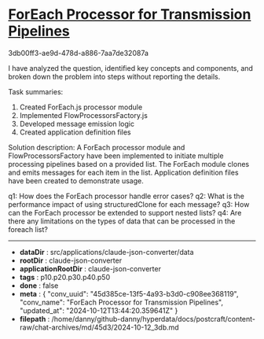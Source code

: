 # [ForEach Processor for Transmission Pipelines](https://claude.ai/chat/45d385ce-13f5-4a93-b3d0-c908ee368119)

3db00ff3-ae9d-478d-a886-7aa7de32087a

 I have analyzed the question, identified key concepts and components, and broken down the problem into steps without reporting the details.

Task summaries:
1. Created ForEach.js processor module
2. Implemented FlowProcessorsFactory.js
3. Developed message emission logic
4. Created application definition files

Solution description:
A ForEach processor module and FlowProcessorsFactory have been implemented to initiate multiple processing pipelines based on a provided list. The ForEach module clones and emits messages for each item in the list. Application definition files have been created to demonstrate usage.

q1: How does the ForEach processor handle error cases?
q2: What is the performance impact of using structuredClone for each message?
q3: How can the ForEach processor be extended to support nested lists?
q4: Are there any limitations on the types of data that can be processed in the foreach list?

---

* **dataDir** : src/applications/claude-json-converter/data
* **rootDir** : claude-json-converter
* **applicationRootDir** : claude-json-converter
* **tags** : p10.p20.p30.p40.p50
* **done** : false
* **meta** : {
  "conv_uuid": "45d385ce-13f5-4a93-b3d0-c908ee368119",
  "conv_name": "ForEach Processor for Transmission Pipelines",
  "updated_at": "2024-10-12T13:44:20.359641Z"
}
* **filepath** : /home/danny/github-danny/hyperdata/docs/postcraft/content-raw/chat-archives/md/45d3/2024-10-12_3db.md